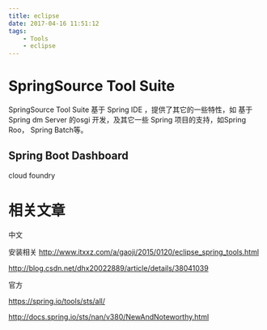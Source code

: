 ```yaml
---
title: eclipse
date: 2017-04-16 11:51:12
tags:
    - Tools
    - eclipse
---
```

# SpringSource Tool Suite



SpringSource Tool Suite 基于 Spring IDE ，提供了其它的一些特性，如 基于Spring dm Server 的osgi 开发，及其它一些 Spring 项目的支持，如Spring Roo， Spring Batch等。




## Spring Boot Dashboard

cloud foundry




# 相关文章

中文

安装相关
http://www.itxxz.com/a/gaoji/2015/0120/eclipse_spring_tools.html

http://blog.csdn.net/dhx20022889/article/details/38041039

官方

https://spring.io/tools/sts/all/

http://docs.spring.io/sts/nan/v380/NewAndNoteworthy.html


